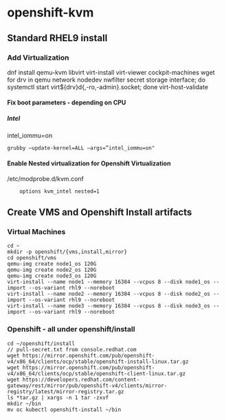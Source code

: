 # openshift-kvm

## Standard RHEL9 install

### Add Virtualization

dnf install qemu-kvm libvirt virt-install virt-viewer cockpit-machines wget
for drv in qemu network nodedev nwfilter secret storage interface; do systemctl start virt${drv}d{,-ro,-admin}.socket; done
virt-host-validate

#### Fix boot parameters - depending on CPU

##### Intel
intel_iommu=on

    grubby –update-kernel=ALL –args=”intel_iommu=on"

#### Enable Nested virtualization for Openshift Virtualization
/etc/modprobe.d/kvm.conf

		options kvm_intel nested=1

## Create VMS and Openshift Install artifacts

### Virtual Machines

    cd ~
    mkdir -p openshift/{vms,install,mirror}
    cd openshift/vms
    qemu-img create node1_os 120G
    qemu-img create node2_os 120G
    qemu-img create node3_os 120G
    virt-install --name node1 --memory 16384 --vcpus 8 --disk node1_os --import --os-variant rhl9 --noreboot
    virt-install --name node2 --memory 16384 --vcpus 8 --disk node2_os --import --os-variant rhl9 --noreboot
    virt-install --name node3 --memory 16384 --vcpus 8 --disk node3_os --import --os-variant rhl9 --noreboot

### Openshift - all under openshift/install
    
    cd ~/openshift/install
    // pull-secret.txt from console.redhat.com
    wget https://mirror.openshift.com/pub/openshift-v4/x86_64/clients/ocp/stable/openshift-install-linux.tar.gz
    wget https://mirror.openshift.com/pub/openshift-v4/x86_64/clients/ocp/stable/openshift-client-linux.tar.gz
    wget https://developers.redhat.com/content-gateway/rest/mirror/pub/openshift-v4/clients/mirror-registry/latest/mirror-registry.tar.gz
    ls *tar.gz | xargs -n 1 tar -zxvf
    mkdir ~/bin
    mv oc kubectl openshift-install ~/bin
    
    
            
